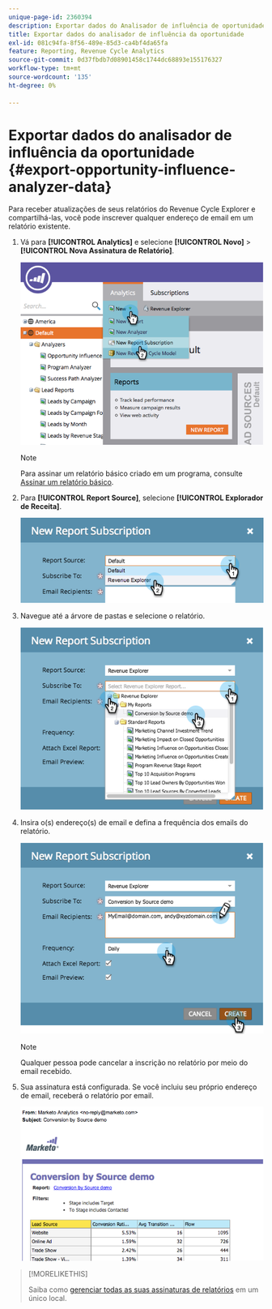 ```yaml
---
unique-page-id: 2360394
description: Exportar dados do Analisador de influência de oportunidade - Documentação do Marketo - Documentação do produto
title: Exportar dados do analisador de influência da oportunidade
exl-id: 081c94fa-8f56-489e-85d3-ca4bf4da65fa
feature: Reporting, Revenue Cycle Analytics
source-git-commit: 0d37fbdb7d08901458c1744dc68893e155176327
workflow-type: tm+mt
source-wordcount: '135'
ht-degree: 0%

---
```


# Exportar dados do analisador de influência da oportunidade {#export-opportunity-influence-analyzer-data}

Para receber atualizações de seus relatórios do Revenue Cycle Explorer e compartilhá-las, você pode inscrever qualquer endereço de email em um relatório existente.

1. Vá para **[!UICONTROL Analytics]** e selecione **[!UICONTROL Novo]** > **[!UICONTROL Nova Assinatura de Relatório]**.

   ![](assets/image2014-9-17-12-3a40-3a46.png)

   >[!NOTE]
   >
   >Para assinar um relatório básico criado em um programa, consulte [Assinar um relatório básico](/help/marketo/product-docs/reporting/basic-reporting/report-subscriptions/subscribe-to-a-basic-report.md).

1. Para **[!UICONTROL Report Source]**, selecione **[!UICONTROL Explorador de Receita]**.

   ![](assets/image2014-9-17-12-3a42-3a15.png)

1. Navegue até a árvore de pastas e selecione o relatório.

   ![](assets/image2014-9-17-12-3a42-3a24.png)

1. Insira o(s) endereço(s) de email e defina a frequência dos emails do relatório.

   ![](assets/image2014-9-17-12-3a42-3a29.png)

   >[!NOTE]
   >
   >Qualquer pessoa pode cancelar a inscrição no relatório por meio do email recebido.

1. Sua assinatura está configurada. Se você incluiu seu próprio endereço de email, receberá o relatório por email.

   ![](assets/image2014-9-17-12-3a42-3a53.png)

>[!MORELIKETHIS]
>
>Saiba como [gerenciar todas as suas assinaturas de relatórios](/help/marketo/product-docs/reporting/basic-reporting/report-subscriptions/manage-report-subscriptions.md) em um único local.
